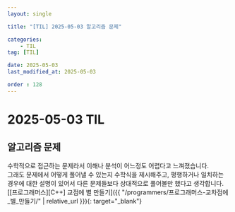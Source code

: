 ```yaml
---
layout: single

title: "[TIL] 2025-05-03 알고리즘 문제"

categories:
    - TIL
tag: [TIL]

date: 2025-05-03
last_modified_at: 2025-05-03

order : 128
---
```


# 2025-05-03 TIL

## 알고리즘 문제

수학적으로 접근하는 문제라서 이해나 분석이 어느정도 어렵다고 느껴졌습니다.  
그래도 문제에서 어떻게 풀어낼 수 있는지 수학식을 제시해주고, 평행하거나 일치하는 경우에 대한 설명이 있어서 다른 문제들보다 상대적으로 풀어볼만 했다고 생각합니다.  
[[프로그래머스][C++] 교점에 별 만들기]({{ "/programmers/프로그래머스-교차점에_별_만들기/" | relative_url }}){: target="_blank"}